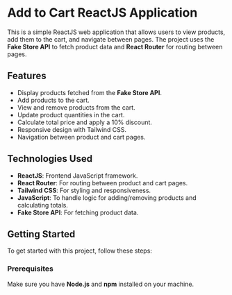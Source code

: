 # Add to Cart ReactJS Application

This is a simple ReactJS web application that allows users to view products, add them to the cart, and navigate between pages. The project uses the **Fake Store API** to fetch product data and **React Router** for routing between pages.

## Features

- Display products fetched from the **Fake Store API**.
- Add products to the cart.
- View and remove products from the cart.
- Update product quantities in the cart.
- Calculate total price and apply a 10% discount.
- Responsive design with Tailwind CSS.
- Navigation between product and cart pages.

## Technologies Used

- **ReactJS**: Frontend JavaScript framework.
- **React Router**: For routing between product and cart pages.
- **Tailwind CSS**: For styling and responsiveness.
- **JavaScript**: To handle logic for adding/removing products and calculating totals.
- **Fake Store API**: For fetching product data.

## Getting Started

To get started with this project, follow these steps:

### Prerequisites

Make sure you have **Node.js** and **npm** installed on your machine.
